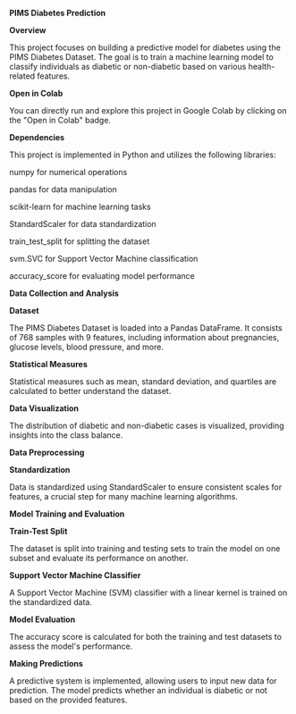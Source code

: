 **PIMS Diabetes Prediction**

**Overview**

This project focuses on building a predictive model for diabetes using the PIMS Diabetes Dataset. The goal is to train a machine learning model to classify individuals as diabetic or non-diabetic based on various health-related features.

**Open in Colab**

You can directly run and explore this project in Google Colab by clicking on the "Open in Colab" badge.


**Dependencies**

This project is implemented in Python and utilizes the following libraries:

numpy for numerical operations

pandas for data manipulation

scikit-learn for machine learning tasks

StandardScaler for data standardization

train_test_split for splitting the dataset

svm.SVC for Support Vector Machine classification

accuracy_score for evaluating model performance

**Data Collection and Analysis**

**Dataset**

The PIMS Diabetes Dataset is loaded into a Pandas DataFrame. It consists of 768 samples with 9 features, including information about pregnancies, glucose levels, blood pressure, and more.

**Statistical Measures**

Statistical measures such as mean, standard deviation, and quartiles are calculated to better understand the dataset.

**Data Visualization**

The distribution of diabetic and non-diabetic cases is visualized, providing insights into the class balance.

**Data Preprocessing**

**Standardization**

Data is standardized using StandardScaler to ensure consistent scales for features, a crucial step for many machine learning algorithms.

**Model Training and Evaluation**

**Train-Test Split**

The dataset is split into training and testing sets to train the model on one subset and evaluate its performance on another.

**Support Vector Machine Classifier**

A Support Vector Machine (SVM) classifier with a linear kernel is trained on the standardized data.

**Model Evaluation**

The accuracy score is calculated for both the training and test datasets to assess the model's performance.

**Making Predictions**

A predictive system is implemented, allowing users to input new data for prediction. The model predicts whether an individual is diabetic or not based on the provided features.
